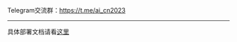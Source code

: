 Telegram交流群：https://t.me/ai_cn2023

--- 

具体部署文档请看[这里](https://docs.czl.net/czloapi/practice/feishugpt.html)
